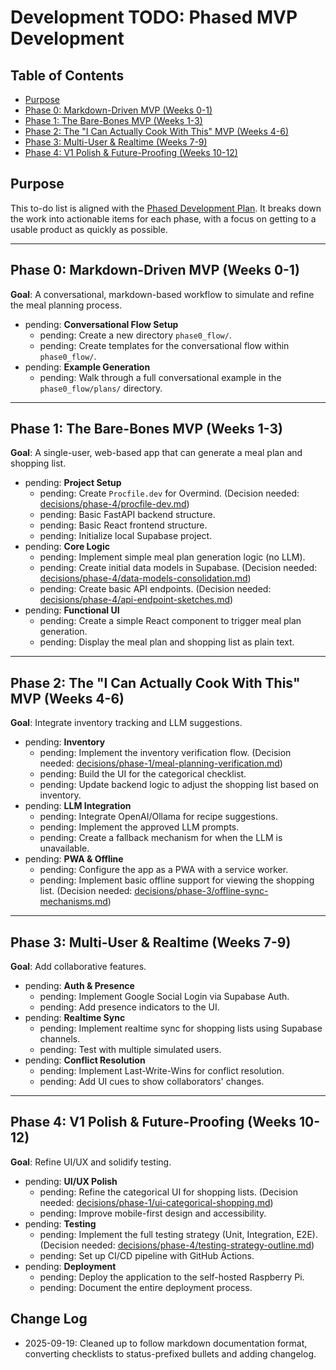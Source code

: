 # Development TODO: Phased MVP Development

## Table of Contents
- [Purpose](#purpose)
- [Phase 0: Markdown-Driven MVP (Weeks 0-1)](#phase-0-markdown-driven-mvp-weeks-0-1)
- [Phase 1: The Bare-Bones MVP (Weeks 1-3)](#phase-1-the-bare-bones-mvp-weeks-1-3)
- [Phase 2: The "I Can Actually Cook With This" MVP (Weeks 4-6)](#phase-2-the-i-can-actually-cook-with-this-mvp-weeks-4-6)
- [Phase 3: Multi-User & Realtime (Weeks 7-9)](#phase-3-multi-user--realtime-weeks-7-9)
- [Phase 4: V1 Polish & Future-Proofing (Weeks 10-12)](#phase-4-v1-polish--future-proofing-weeks-10-12)

## Purpose
This to-do list is aligned with the [Phased Development Plan](project-phases.md). It breaks down the work into actionable items for each phase, with a focus on getting to a usable product as quickly as possible.

---

## Phase 0: Markdown-Driven MVP (Weeks 0-1)
**Goal**: A conversational, markdown-based workflow to simulate and refine the meal planning process.

- pending: **Conversational Flow Setup**
  - pending: Create a new directory `phase0_flow/`.
  - pending: Create templates for the conversational flow within `phase0_flow/`.
- pending: **Example Generation**
  - pending: Walk through a full conversational example in the `phase0_flow/plans/` directory.

---

## Phase 1: The Bare-Bones MVP (Weeks 1-3)
**Goal**: A single-user, web-based app that can generate a meal plan and shopping list.

- pending: **Project Setup**
  - pending: Create `Procfile.dev` for Overmind. (Decision needed: [decisions/phase-4/procfile-dev.md](decisions/phase-4/procfile-dev.md))
  - pending: Basic FastAPI backend structure.
  - pending: Basic React frontend structure.
  - pending: Initialize local Supabase project.
- pending: **Core Logic**
  - pending: Implement simple meal plan generation logic (no LLM).
  - pending: Create initial data models in Supabase. (Decision needed: [decisions/phase-4/data-models-consolidation.md](decisions/phase-4/data-models-consolidation.md))
  - pending: Create basic API endpoints. (Decision needed: [decisions/phase-4/api-endpoint-sketches.md](decisions/phase-4/api-endpoint-sketches.md))
- pending: **Functional UI**
  - pending: Create a simple React component to trigger meal plan generation.
  - pending: Display the meal plan and shopping list as plain text.

---

## Phase 2: The "I Can Actually Cook With This" MVP (Weeks 4-6)
**Goal**: Integrate inventory tracking and LLM suggestions.

- pending: **Inventory**
  - pending: Implement the inventory verification flow. (Decision needed: [decisions/phase-1/meal-planning-verification.md](decisions/phase-1/meal-planning-verification.md))
  - pending: Build the UI for the categorical checklist.
  - pending: Update backend logic to adjust the shopping list based on inventory.
- pending: **LLM Integration**
  - pending: Integrate OpenAI/Ollama for recipe suggestions.
  - pending: Implement the approved LLM prompts.
  - pending: Create a fallback mechanism for when the LLM is unavailable.
- pending: **PWA & Offline**
  - pending: Configure the app as a PWA with a service worker.
  - pending: Implement basic offline support for viewing the shopping list. (Decision needed: [decisions/phase-3/offline-sync-mechanisms.md](decisions/phase-3/offline-sync-mechanisms.md))

---

## Phase 3: Multi-User & Realtime (Weeks 7-9)
**Goal**: Add collaborative features.

- pending: **Auth & Presence**
  - pending: Implement Google Social Login via Supabase Auth.
  - pending: Add presence indicators to the UI.
- pending: **Realtime Sync**
  - pending: Implement realtime sync for shopping lists using Supabase channels.
  - pending: Test with multiple simulated users.
- pending: **Conflict Resolution**
  - pending: Implement Last-Write-Wins for conflict resolution.
  - pending: Add UI cues to show collaborators' changes.

---

## Phase 4: V1 Polish & Future-Proofing (Weeks 10-12)
**Goal**: Refine UI/UX and solidify testing.

- pending: **UI/UX Polish**
  - pending: Refine the categorical UI for shopping lists. (Decision needed: [decisions/phase-1/ui-categorical-shopping.md](decisions/phase-1/ui-categorical-shopping.md))
  - pending: Improve mobile-first design and accessibility.
- pending: **Testing**
  - pending: Implement the full testing strategy (Unit, Integration, E2E). (Decision needed: [decisions/phase-4/testing-strategy-outline.md](decisions/phase-4/testing-strategy-outline.md))
  - pending: Set up CI/CD pipeline with GitHub Actions.
- pending: **Deployment**
  - pending: Deploy the application to the self-hosted Raspberry Pi.
  - pending: Document the entire deployment process.

## Change Log

- 2025-09-19: Cleaned up to follow markdown documentation format, converting checklists to status-prefixed bullets and adding changelog.
